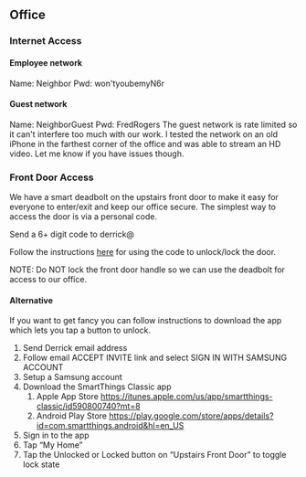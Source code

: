 <!-- TITLE: IT -->
<!-- SUBTITLE: Help, I need to login to the interwebs! -->

## Office
### Internet Access
#### Employee network
Name: Neighbor
Pwd: won'tyoubemyN6r
#### Guest network
Name: NeighborGuest
Pwd: FredRogers
The guest network is rate limited so it can't interfere too much with our work. I tested the network on an old iPhone in the farthest corner of the office and was able to stream an HD video. Let me know if you have issues though.

### Front Door Access

We have a smart deadbolt on the upstairs front door to make it easy for everyone to enter/exit and keep our office secure. The simplest way to access the door is via a personal code. 

Send a 6+ digit code to derrick@

Follow the instructions [here](https://drive.google.com/open?id=1eDBVaRrti_UunEyMUbyD16JySkNCcCLv) for using the code to unlock/lock the door.

NOTE: Do NOT lock the front door handle so we can use the deadbolt for access to our office.


#### Alternative
If you want to get fancy you can follow instructions to download the app which lets you tap a button to unlock.
1. Send Derrick email address
1. Follow email ACCEPT INVITE link and select SIGN IN WITH SAMSUNG ACCOUNT
1. Setup a Samsung account
1. Download the SmartThings Classic app
	1. Apple App Store https://itunes.apple.com/us/app/smartthings-classic/id590800740?mt=8
	1. Android Play Store https://play.google.com/store/apps/details?id=com.smartthings.android&hl=en_US
1. Sign in to the app
1. Tap “My Home”
1. Tap the Unlocked or Locked button on “Upstairs Front Door” to toggle lock state
